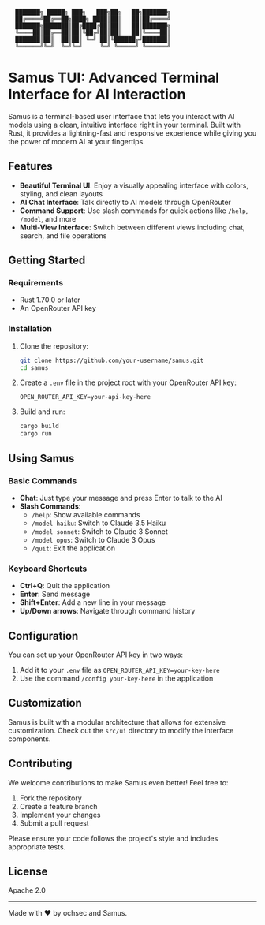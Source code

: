 ```
  ███████╗ █████╗ ███╗   ███╗██╗   ██╗███████╗
  ██╔════╝██╔══██╗████╗ ████║██║   ██║██╔════╝
  ███████╗███████║██╔████╔██║██║   ██║███████╗
  ╚════██║██╔══██║██║╚██╔╝██║██║   ██║╚════██║
  ███████║██║  ██║██║ ╚═╝ ██║╚██████╔╝███████║
  ╚══════╝╚═╝  ╚═╝╚═╝     ╚═╝ ╚═════╝ ╚══════╝
```

# Samus TUI: Advanced Terminal Interface for AI Interaction

Samus is a terminal-based user interface that lets you interact with AI models using a clean, intuitive interface right in your terminal. Built with Rust, it provides a lightning-fast and responsive experience while giving you the power of modern AI at your fingertips.

## Features

- **Beautiful Terminal UI**: Enjoy a visually appealing interface with colors, styling, and clean layouts
- **AI Chat Interface**: Talk directly to AI models through OpenRouter
- **Command Support**: Use slash commands for quick actions like `/help`, `/model`, and more
- **Multi-View Interface**: Switch between different views including chat, search, and file operations

## Getting Started

### Requirements

- Rust 1.70.0 or later
- An OpenRouter API key

### Installation

1. Clone the repository:
   ```bash
   git clone https://github.com/your-username/samus.git
   cd samus
   ```

2. Create a `.env` file in the project root with your OpenRouter API key:
   ```
   OPEN_ROUTER_API_KEY=your-api-key-here
   ```

3. Build and run:
   ```bash
   cargo build
   cargo run
   ```

## Using Samus

### Basic Commands

- **Chat**: Just type your message and press Enter to talk to the AI
- **Slash Commands**:
  - `/help`: Show available commands
  - `/model haiku`: Switch to Claude 3.5 Haiku
  - `/model sonnet`: Switch to Claude 3 Sonnet
  - `/model opus`: Switch to Claude 3 Opus
  - `/quit`: Exit the application

### Keyboard Shortcuts

- **Ctrl+Q**: Quit the application
- **Enter**: Send message
- **Shift+Enter**: Add a new line in your message
- **Up/Down arrows**: Navigate through command history

## Configuration

You can set up your OpenRouter API key in two ways:

1. Add it to your `.env` file as `OPEN_ROUTER_API_KEY=your-key-here`
2. Use the command `/config your-key-here` in the application

## Customization

Samus is built with a modular architecture that allows for extensive customization. Check out the `src/ui` directory to modify the interface components.

## Contributing

We welcome contributions to make Samus even better! Feel free to:

1. Fork the repository
2. Create a feature branch
3. Implement your changes
4. Submit a pull request

Please ensure your code follows the project's style and includes appropriate tests.

## License

Apache 2.0

---

Made with ❤️ by ochsec and Samus.